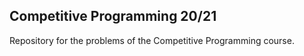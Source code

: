 ## Competitive Programming 20/21

Repository for the problems of the Competitive Programming course.